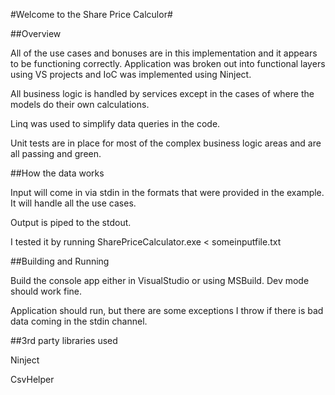 #Welcome to the Share Price Calculor#

##Overview

All of the use cases and bonuses are in this implementation and it appears to be functioning correctly. 
Application was broken out into functional layers using VS projects and IoC was implemented using Ninject.

All business logic is handled by services except in the cases of where the models do their own calculations. 

Linq was used to simplify data queries in the code. 

Unit tests are in place for most of the complex business logic areas and are all passing and green.

##How the data works

Input will come in via stdin in the formats that were provided in the example. It will handle all the use cases.

Output is piped to the stdout.

I tested it by running SharePriceCalculator.exe < someinputfile.txt
 
##Building and Running

Build the console app either in VisualStudio or using MSBuild. Dev mode should work fine. 

Application should run, but there are some exceptions I throw if there is bad data coming in the stdin channel. 

##3rd party libraries used

Ninject

CsvHelper


